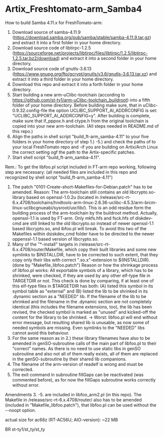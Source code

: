# Artix_Freshtomato-arm_Samba4

How to build Samba 4.11.x for FreshTomato-arm:
1. Download source of samba-4.11.9 (https://download.samba.org/pub/samba/stable/samba-4.11.9.tar.gz) and extract it into a first folder in your home directory.
2. Download source code of libtirpc-1.2.5 (https://sourceforge.net/projects/libtirpc/files/libtirpc/1.2.5/libtirpc-1.2.5.tar.bz2/download) and extract it into a second folder in your home directory.
3. Download source code of gnutls-3.6.13 (https://www.gnupg.org/ftp/gcrypt/gnutls/v3.6/gnutls-3.6.13.tar.xz) and extract it into a third folder in your home directory.
4. Download this repo and extract it into a forth folder in your home directory.
5. Start building a new arm-uClibc-toolchain (according to https://github.com/st-ty1/arm-uClibc-toolchain_buildroot) into a fifth folder of your home directory. Before building make sure, that in uClibc-0.9.32.config-file the option UCLIBC_SUPPORT_AI_ADDRCONFIG is set: "UCLIBC_SUPPORT_AI_ADDRCONFIG=y". After building is complete, make sure that if_pppox.h and ctype.h from the original toolchain is copied into your new arm-toolchain. (All steps needed in README.md of this repo.)
6. Align the paths in shell script "build_ft-arm_samba-4.11" to your five folders in your home directory of step 1.) -5.) and check the paths of to your local FreshTomato repo and -if you are building on Artix/Arch Linux the correct setting ogf the path to the Artix-specific patches. 
7. Start shell script "build_ft-arm_samba-4.11".
 
Rem.: To get the libfoo.pl script included in FT-arm repo working, following step are necessary: (all needed files are included in this repo and recognized by shell script "build_ft-arm_samba-4.11")
1. The patch "0101-Create-short-Makefiles-for-Debian.patch" has to be amended. Reason: The arm-toolchain still contains an old libcrypto.so-library based on openssl-1.0.2u (located in /release/src-rt-6.x.4708/toolchains/hndtools-arm-linux-2.6.36-uclibc-4.5.3/arm-brcm-linux-uclibcgnueabi/sysroot/usr/lib/). This is an odd residue form the building process of the arm-toolchain by the buildroot method. Actually, openssl-1.1 is used by FT-arm. Only mkfs.hfs and fsck.hfs of diskdev-cmd are still linked to the old libcrypto.so instead of newer openssl-1.1 based libcrypto.so, and ibfoo.pl will break. To avoid this two of the Makefiles within dsiskdev_cmd folder have to be directed to the newer oppenssl-1.1 based version of libcrypto.so.
2. Many of the "\*-install" targets in /release/src-rt-6.x.4708/router/Makefile, which copy their built libraries and some new symlinks to $INSTALLDIR, have to be corrected to such extent, that they copy only their libs with correct ".so.x"-extension to $(INSTALLDIR). (done by "Makefile_libfoo.patch") 
   Reason or how the shrinkage process of libfoo.pl works: All exportable symbols of a library, which has to be shrinked, were checked, if they are used by any other elf-type file in TARGETDIR or not. This check is done by comparing, if at least one of this elf-type files in $TARGETDIR has both: (A) listed this symbol in its symbol table as "external" and (B) listed the lib to be shrinked in its .dynamic section as a "NEEDED" lib.
If the filename of the lib to be shrinked and the filename in the .dynamic section are not completely identical (this includes the filename extensions, too), the lib has been revised, the checked symbol is marked as "unused" and kicked-off the content for the library to be shrinked. -> Worst: libfoo.pl will end without error message, but resulting shared lib is unusable, as now some of needed symbols are missing. Even symlinks to the "NEEDED" libs cannot avoid this behaviour.
3. For the same reason as in 2.) these library filenames have also to be amended in genSO-subroutine calls of the main part of libfoo.pl to their "correct" names. 
  As there is no need to use static libs in genSO subroutine and also not all of them really exists, all of them are replaced in the genSO-subroutine by their shared lib companions. 
4. The filename of the arm-version of readelf is wrong and must be corrected. 
5. The exit command in subroutine fillGaps can be reactivated (was commented before), as for now the fillGaps subroutine works correctly without error.

Amendments 3. -5. are included in libfoo_arm2.pl (in this repo). The Makefile in /release/src-rt-6.x.4708/router/ also has to be amended (included in "Makefile_libfoo.patch"), that libfoo.pl can be used without the --noopt option.

actual size for ac68z (RT-AC56U; AIO-version): ~22 MB

BR st-ty1/st_ty/st_ty
